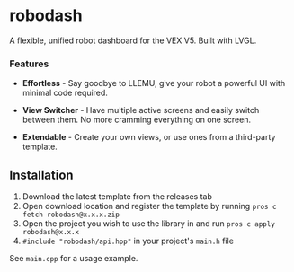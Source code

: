 # robodash

A flexible, unified robot dashboard for the VEX V5. Built with LVGL.

### Features

- **Effortless** - Say goodbye to LLEMU, give your robot a powerful UI with
  minimal code required.

- **View Switcher** - Have multiple active screens and easily switch between
  them. No more cramming everything on one screen.

- **Extendable** - Create your own views, or use ones from a third-party
  template.

## Installation

1. Download the latest template from the releases tab
2. Open download location and register the template by running
   `pros c fetch robodash@x.x.x.zip`
3. Open the project you wish to use the library in and run
   `pros c apply robodash@x.x.x`
4. `#include "robodash/api.hpp"` in your project's `main.h` file

See `main.cpp` for a usage example.
